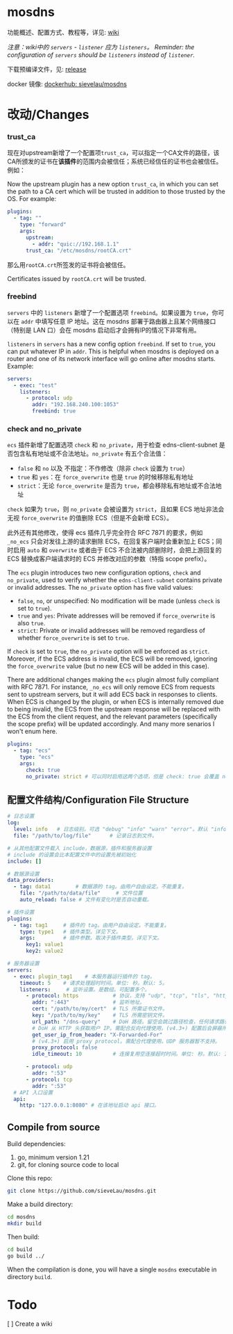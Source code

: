 # mosdns

功能概述、配置方式、教程等，详见: [wiki](https://irine-sistiana.gitbook.io/mosdns-wiki/mosdns-v4)

*注意：wiki中的 `servers` - `listener` 应为 `listeners`。 Reminder: the configuration of `servers` should be `listeners` instead of `listener`.*

下载预编译文件，见: [release](https://github.com/sieveLau/mosdns/releases)

docker 镜像: [dockerhub: sievelau/mosdns](https://hub.docker.com/r/sievelau/mosdns)

# 改动/Changes

### trust_ca

现在对upstream新增了一个配置项`trust_ca`，可以指定一个CA文件的路径，该CA所颁发的证书在**该插件**的范围内会被信任；系统已经信任的证书也会被信任。例如：

Now the upstream plugin has a new option `trust_ca`, in which you can set the path to a CA cert which will be trusted in addition to those trusted by the OS. For example:

```yaml
plugins:
  - tag: ""
    type: "forward"
    args:
      upstream:
        - addr: "quic://192.168.1.1"
      trust_ca: "/etc/mosdns/rootCA.crt"
```

那么用`rootCA.crt`所签发的证书将会被信任。

Certificates issued by `rootCA.crt` will be trusted.

### freebind

`servers` 中的 `listeners` 新增了一个配置选项 `freebind`。如果设置为 `true`，你可以在 `addr` 中填写任意 IP 地址。这在 mosdns 部署于路由器上且某个网络接口（特别是 LAN 口）会在 mosdns 启动后才会拥有IP的情况下非常有用。

`listeners` in `servers` has a new config option `freebind`. If set to `true`, you can put whatever IP in `addr`. This is helpful when mosdns is deployed on a router and one of its network interface will go online after mosdns starts. Example:

```yaml
servers:
  - exec: "test"
    listeners:     
      - protocol: udp
        addr: "192.168.240.100:1053"
        freebind: true
```

### check and no_private

`ecs` 插件新增了配置选项 `check` 和 `no_private`，用于检查 edns-client-subnet 是否包含私有地址或不合法地址。`no_private` 有五个合法值：
- `false` 和 `no` 以及 不指定：不作修改（除非 `check` 设置为 `true`）
- `true` 和 `yes`：在 `force_overwrite` 也是 `true` 的时候移除私有地址
- `strict`：无论 `force_overwrite` 是否为 `true`，都会移除私有地址或不合法地址

`check` 如果为 `true`，则 `no_private` 会被设置为 `strict`，且如果 ECS 地址非法会无视 `force_overwrite` 的值删除 ECS（但是不会新增 ECS）。

此外还有其他修改，使得 ecs 插件几乎完全符合 RFC 7871 的要求，例如 `_no_ecs` 只会对发往上游的请求删除 ECS，在回复客户端时会重新加上 ECS；同时启用 `auto` 和 `overwrite` 或者由于 ECS 不合法被内部删除时，会把上游回复的 ECS 替换成客户端请求时的 ECS 并修改对应的参数（特指 scope prefix）。

The `ecs` plugin introduces two new configuration options, `check` and `no_private`, used to verify whether the `edns-client-subnet` contains private or invalid addresses. The `no_private` option has five valid values:

- `false`, `no`, or unspecified: No modification will be made (unless `check` is set to `true`).
- `true` and `yes`: Private addresses will be removed if `force_overwrite` is also `true`.
- `strict`: Private or invalid addresses will be removed regardless of whether `force_overwrite` is set to `true`.

If `check` is set to `true`, the `no_private` option will be enforced as `strict`. Moreover, if the ECS address is invalid, the ECS will be removed, ignoring the `force_overwrite` value (but no new ECS will be added in this case).

There are additional changes making the `ecs` plugin almost fully compliant with RFC 7871. For instance, `_no_ecs` will only remove ECS from requests sent to upstream servers, but it will add ECS back in responses to clients. When ECS is changed by the plugin, or when ECS is internally removed due to being invalid, the ECS from the upstream response will be replaced with the ECS from the client request, and the relevant parameters (specifically the scope prefix) will be updated accordingly. And many more senarios I won't enum here.


```yaml
plugins:
  - tag: "ecs"
    type: "ecs"
    args:
      check: true
      no_private: strict # 可以同时启用这两个选项，但是 check: true 会覆盖 no_private
```

## 配置文件结构/Configuration File Structure

```yaml
# 日志设置
log:
  level: info   # 日志级别。可选 "debug" "info" "warn" "error"。默认 "info"。
  file: "/path/to/log/file"      # 记录日志到文件。

# 从其他配置文件载入 include，数据源，插件和服务器设置
# include 的设置会比本配置文件中的设置先被初始化
include: []

# 数据源设置
data_providers:
  - tag: data1        # 数据源的 tag。由用户自由设定。不能重复。
    file: "/path/to/data/file"     # 文件位置
    auto_reload: false # 文件有变化时是否自动重载。

# 插件设置
plugins:
  - tag: tag1     # 插件的 tag。由用户自由设定。不能重复。
    type: type1   # 插件类型。详见下文。
    args:         # 插件参数。取决于插件类型。详见下文。
      key1: value1
      key2: value2

# 服务器设置
servers:
  - exec: plugin_tag1    # 本服务器运行插件的 tag。
    timeout: 5    # 请求处理超时时间。单位: 秒。默认: 5。
    listeners:     # 监听设置。是数组。可配置多个。
      - protocol: https           # 协议，支持 "udp", "tcp", "tls", "https" 和 "http"
        addr: ":443"              # 监听地址。
        cert: "/path/to/my/cert"  # TLS 所需证书文件。
        key: "/path/to/my/key"    # TLS 所需密钥文件。
        url_path: "/dns-query"    # DoH 路径。留空会跳过路径检查，任何请求路径会被处理。
        # DoH 从 HTTP 头获取用户 IP。需配合反向代理使用。(v4.3+) 配置后会屏蔽所有没有该头的请求。
        get_user_ip_from_header: "X-Forwarded-For"
        # (v4.3+) 启用 proxy protocol。需配合代理使用。UDP 服务器暂不支持。
        proxy_protocol: false
        idle_timeout: 10          # 连接复用空连接超时时间。单位: 秒。默认: 10。

      - protocol: udp
        addr: ":53"
      - protocol: tcp
        addr: ":53"
  # API 入口设置     
  api:
    http: "127.0.0.1:8080" # 在该地址启动 api 接口。
```

## Compile from source

Build dependencies:

1. go, minimum version 1.21
2. git, for cloning source code to local

Clone this repo:

```bash
git clone https://github.com/sieveLau/mosdns.git
```

Make a build directory:

```bash
cd mosdns
mkdir build
```

Then build:

```bash
cd build
go build ../
```

When the compilation is done, you will have a single `mosdns` executable in directory `build`.

# Todo

[ ] Create a wiki